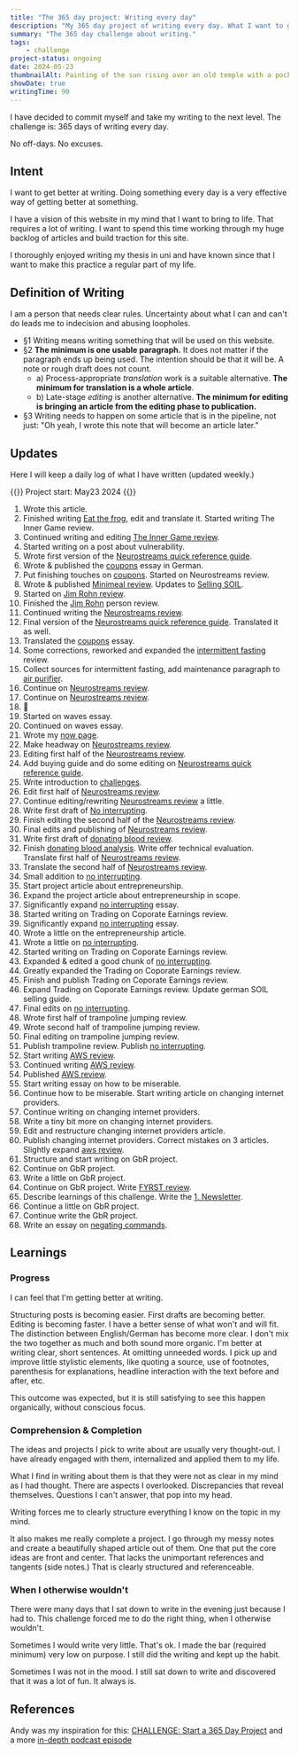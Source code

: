 ```yaml
---
title: "The 365 day project: Writing every day"
description: "My 365 day project of writing every day. What I want to get out of it and how I exactly define writing."
summary: "The 365 day challenge about writing."
tags:
    - challenge
project-status: ongoing
date: 2024-05-23
thumbnailAlt: Painting of the sun rising over an old temple with a pocketwatch in the foreground
showDate: true
writingTime: 90
---
```


I have decided to commit myself and take my writing to the next level.
The challenge is: 365 days of writing every day.

No off-days. No excuses.

## Intent

I want to get better at writing.
Doing something every day is a very effective way of getting better at
something.

I have a vision of this website in my mind that I want to bring to life.
That requires a lot of writing.
I want to spend this time working through my huge backlog of articles and
build traction for this site.

I thoroughly enjoyed writing my thesis in uni and have known since
that I want to make this practice a regular part of my life.

## Definition of Writing

I am a person that needs clear rules.
Uncertainty about what I can and can't do leads me to indecision and abusing loopholes.

- §1 Writing means writing something that will be used on this website.
- §2 **The minimum is one usable paragraph.**
It does not matter if the paragraph ends up being used.
The intention should be that it will be.
A note or rough draft does not count.
    + a) Process-appropriate _translation_ work is a suitable alternative.
**The minimum for translation is a whole article**.
    + b) Late-stage _editing_ is another alternative.
**The minimum for editing is bringing an article from the editing phase to publication.**
- §3 Writing needs to happen on some article that is in the pipeline, not
just: "Oh yeah, I wrote this note that will become an article later."

## Updates

Here I will keep a daily log of what I have written (updated weekly.)

{{<badge>}}
Project start: May23 2024
{{</badge>}}

1. Wrote this article.
24. Finished writing [Eat the frog](essay/eat-that-frog), edit and translate it.
Started writing The Inner Game review.
25. Continued writing and editing [The Inner Game review](/de/review/the-inner-game).
26. Started writing on a post about vulnerability.
27. Wrote first version of the [Neurostreams quick reference guide](misc/neurostreams-quick-reference).
28. Wrote & published the [coupons](essay/coupons) essay in German.
29. Put finishing touches on [coupons](essay/coupons). Started on Neurostreams review.
30. Wrote & published [Minimeal review](/de/review/sun-minimeal/). Updates to [Selling SOIL](/de/misc/soil-verkaufen/).
31. Started on [Jim Rohn review](review/jim-rohn).
1. Finished the [Jim Rohn](review/jim-rohn) person review.
2. Continued writing the [Neurostreams review](review/neurostreams).
3. Final version of the [Neurostreams quick reference guide](misc/neurostreams-quick-reference). Translated it as well.
4. Translated the [coupons](essay/coupons) essay.
5. Some corrections, reworked and expanded the [intermittent fasting](review/intermittent-fasting) review.
6. Collect sources for intermittent fasting, add maintenance paragraph to
[air purifier](review/air-purifier).
7. Continue on [Neurostreams review](review/neurostreams).
8. Continue on [Neurostreams review](review/neurostreams).
9. :slightly_frowning_face:
10. Started on waves essay.
11. Continued on waves essay.
12. Wrote my [now page](now).
13. Make headway on [Neurostreams review](review/neurostreams).
14. Editing first half of the [Neurostreams review](review/neurostreams).
15. Add buying guide and do some editing on [Neurostreams quick reference guide](misc/neurostreams-quick-reference).
16. Write introduction to [challenges](misc/challenges).
17. Edit first half of [Neurostreams review](review/neurostreams).
18. Continue editing/rewriting [Neurostreams review](review/neurostreams) a little.
19. Write first draft of [No interrupting](essay/no-interrupting).
20. Finish editing the second half of the [Neurostreams review](review/neurostreams).
21. Final edits and publishing of [Neurostreams review](review/neurostreams).
22. Write first draft of [donating blood review](/de/review/blutspende).
23. Finish [donating blood analysis](/de/review/blutspende). Write offer technical evaluation. Translate first half of [Neurostreams review](review/neurostreams).
24. Translate the second half of [Neurostreams review](review/neurostreams).
25. Small addition to [no interrupting](essay/no-interrupting).
26. Start project article about entrepreneurship.
26. Expand the project article about entrepreneurship in scope.
25. Significantly expand [no interrupting](essay/no-interrupting) essay.
28. Started writing on Trading on Coporate Earnings review.
25. Significantly expand [no interrupting](essay/no-interrupting) essay.
26. Wrote a little on the entrepreneurship article.
27. Wrote a little on [no interrupting](essay/no-interrupting).
28. Started writing on Trading on Coporate Earnings review.
29. Expanded & edited a good chunk of [no interrupting](essay/no-interrupting).
30. Greatly expanded the Trading on Coporate Earnings review.
1. Finish and publish Trading on Coporate Earnings review.
2. Expand Trading on Coporate Earnings review. Update german SOIL selling guide.
3. Final edits on [no interrupting](essay/no-interrupting).
4. Wrote first half of trampoline jumping review.
5. Wrote second half of trampoline jumping review.
6. Final editing on trampoline jumping review.
7. Publish trampoline review. Publish [no interrupting](essay/no-interrupting).
8. Start writing [AWS review](review/aws).
9. Continued writing [AWS review](review/aws).
10. Published [AWS review](review/aws).
11. Start writing essay on how to be miserable.
12. Continue how to be miserable. Start writing article on changing internet providers.
13. Continue writing on changing internet providers.
14. Write a tiny bit more on changing internet providers.
15. Edit and restructure changing internet providers article.
16. Publish changing internet providers. Correct mistakes on 3 articles. Slightly expand [aws review](review/aws).
17. Structure and start writing on GbR project.
18. Continue on GbR project.
19. Write a little on GbR project.
20. Continue on GbR project. Write [FYRST review](/de/review/fyrst).
21. Describe learnings of this challenge. Write the [1. Newsletter](newsletter/1-hemingway-trick).
22. Continue a little on GbR project.
22. Continue write the GbR project.
23. Write an essay on [negating commands](essay/dont).

## Learnings
### Progress

I can feel that I'm getting better at writing.

Structuring posts is becoming easier.
First drafts are becoming better.
Editing is becoming faster.
I have a better sense of what won't and will fit.
The distinction between English/German has become more clear.
I don't mix the two together as much and both sound more organic.
I'm better at writing clear, short sentences.
At omitting unneeded words.
I pick up and improve little stylistic elements, like quoting a source, use
of footnotes, parenthesis for explanations, headline interaction with the
text before and after, etc.

This outcome was expected, but it is still satisfying to see this happen
organically, without conscious focus.

### Comprehension & Completion

The ideas and projects I pick to write about are usually very thought-out.
I have already engaged with them, internalized and applied them to my life.

What I find in writing about them is that they were not as clear in my mind
as I had thought.
There are aspects I overlooked.
Discrepancies that reveal themselves.
Questions I can't answer, that pop into my head.

Writing forces me to clearly structure everything I know on the topic in my
mind.

It also makes me really complete a project.
I go through my messy notes and create a beautifully shaped article out of
them.
One that put the core ideas are front and center.
That lacks the unimportant references and tangents (side notes.)
That is clearly structured and referenceable.

### When I otherwise wouldn't

There were many days that I sat down to write in the evening just because I
had to.
This challenge forced me to do the right thing, when I otherwise wouldn't.

Sometimes I would write very little.
That's ok.
I made the bar (required minimum) very low on purpose.
I still did the writing and kept up the habit.

Sometimes I was not in the mood.
I still sat down to write and discovered that it was a lot of fun.
It always is.

## References

Andy was my inspiration for this:
[CHALLENGE: Start a 365 Day Project](https://killyourinnerloser.com/challenge-start-a-365-day-project/) and
a more [in-depth podcast episode](https://www.listennotes.com/podcasts/kill-your-inner/365-day-projects-are-amazing-ZgEoY2xBrJk/)

